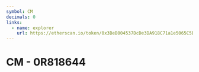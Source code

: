 ```yaml
---
symbol: CM
decimals: 0
links:
  - name: explorer
    url: https://etherscan.io/token/0x3BeB004537DcDe3DA918C71a1e5065C5B4194910
---
```


# CM - 0R818644

